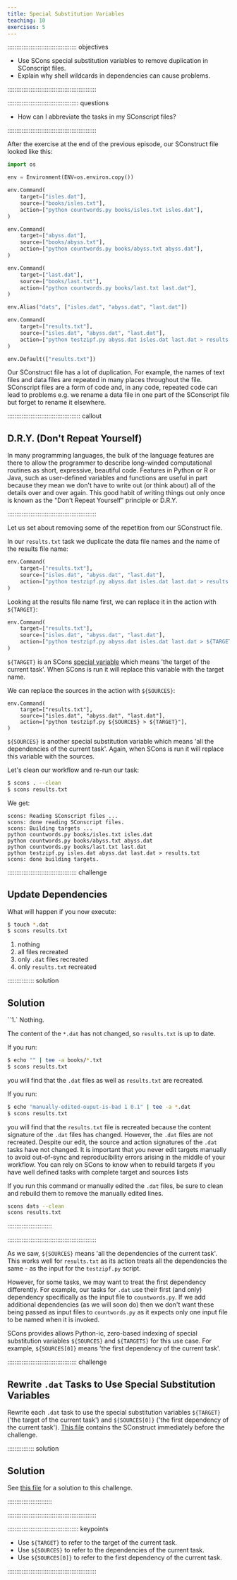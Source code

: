 ```yaml
---
title: Special Substitution Variables
teaching: 10
exercises: 5
---
```


::::::::::::::::::::::::::::::::::::::: objectives

- Use SCons special substitution variables to remove duplication in SConscript files.
- Explain why shell wildcards in dependencies can cause problems.

::::::::::::::::::::::::::::::::::::::::::::::::::

:::::::::::::::::::::::::::::::::::::::: questions

- How can I abbreviate the tasks in my SConscript files?

::::::::::::::::::::::::::::::::::::::::::::::::::

After the exercise at the end of the previous episode, our SConstruct file looked like
this:

```python
import os

env = Environment(ENV=os.environ.copy())

env.Command(
    target=["isles.dat"],
    source=["books/isles.txt"],
    action=["python countwords.py books/isles.txt isles.dat"],
)

env.Command(
    target=["abyss.dat"],
    source=["books/abyss.txt"],
	action=["python countwords.py books/abyss.txt abyss.dat"],
)

env.Command(
    target=["last.dat"],
    source=["books/last.txt"],
	action=["python countwords.py books/last.txt last.dat"],
)

env.Alias("dats", ["isles.dat", "abyss.dat", "last.dat"])

env.Command(
    target=["results.txt"],
    source=["isles.dat", "abyss.dat", "last.dat"],
    action=["python testzipf.py abyss.dat isles.dat last.dat > results.txt"],
)

env.Default(["results.txt"])
```

Our SConstruct file has a lot of duplication. For example, the names of text
files and data files are repeated in many places throughout the
file. SConscript files are a form of code and, in any code, repeated code
can lead to problems e.g. we rename a data file in one part of the
SConscript file but forget to rename it elsewhere.

:::::::::::::::::::::::::::::::::::::::::  callout

## D.R.Y. (Don't Repeat Yourself)

In many programming languages, the bulk of the language features are
there to allow the programmer to describe long-winded computational
routines as short, expressive, beautiful code.  Features in Python
or R or Java, such as user-defined variables and functions are useful in
part because they mean we don't have to write out (or think about)
all of the details over and over again.  This good habit of writing
things out only once is known as the "Don't Repeat Yourself"
principle or D.R.Y.


::::::::::::::::::::::::::::::::::::::::::::::::::

Let us set about removing some of the repetition from our SConstruct file.

In our `results.txt` task we duplicate the data file names and the
name of the results file name:

```python
env.Command(
    target=["results.txt"],
    source=["isles.dat", "abyss.dat", "last.dat"],
    action=["python testzipf.py abyss.dat isles.dat last.dat > results.txt"],
)
```

Looking at the results file name first, we can replace it in the action
with `${TARGET}`:

```python
env.Command(
    target=["results.txt"],
    source=["isles.dat", "abyss.dat", "last.dat"],
    action=["python testzipf.py abyss.dat isles.dat last.dat > ${TARGET}"],
)
```

`${TARGET}` is an SCons
[special variable](../learners/reference.md#special-variable)
which means 'the target of the current task'. When SCons is run it will
replace this variable with the target name.

We can replace the sources in the action with `${SOURCES}`:

```make
env.Command(
    target=["results.txt"],
    source=["isles.dat", "abyss.dat", "last.dat"],
    action=["python testzipf.py ${SOURCES} > ${TARGET}"],
)
```

`${SOURCES}` is another special substitution variable which means 'all the dependencies
of the current task'. Again, when SCons is run it will replace this
variable with the sources.

Let's clean our workflow and re-run our task:

```bash
$ scons . --clean
$ scons results.txt
```

We get:

```output
scons: Reading SConscript files ...
scons: done reading SConscript files.
scons: Building targets ...
python countwords.py books/isles.txt isles.dat
python countwords.py books/abyss.txt abyss.dat
python countwords.py books/last.txt last.dat
python testzipf.py isles.dat abyss.dat last.dat > results.txt
scons: done building targets.
```

:::::::::::::::::::::::::::::::::::::::  challenge

## Update Dependencies

What will happen if you now execute:

```bash
$ touch *.dat
$ scons results.txt
```

1. nothing
2. all files recreated
3. only `.dat` files recreated
4. only `results.txt` recreated

:::::::::::::::  solution

## Solution

``1.` Nothing.

The content of the `*.dat` has not changed, so `results.txt` is up to date.

If you run:

```bash
$ echo "" | tee -a books/*.txt
$ scons results.txt
```

you will find that the `.dat` files as well as `results.txt` are recreated.

If you run:

```bash
$ echo "manually-edited-ouput-is-bad 1 0.1" | tee -a *.dat
$ scons results.txt
```

you will find that the `results.txt` file is recreated because the content signature of the `.dat`
files has changed. However, the `.dat` files are not recreated. Despite our edit, the source and
action signatures of the `.dat` tasks have not changed. It is important that you never edit targets
manually to avoid out-of-sync and reproducibility errors arising in the middle of your workflow.
You can rely on SCons to know when to rebuild targets if you have well defined tasks with complete
target and sources lists

If you run this command or manually edited the `.dat` files, be sure to clean and rebuild them to
remove the manually edited lines.

```bash
scons dats --clean
scons results.txt
```


:::::::::::::::::::::::::

::::::::::::::::::::::::::::::::::::::::::::::::::

As we saw, `${SOURCES}` means 'all the dependencies of the current task'. This
works well for `results.txt` as its action treats all the dependencies
the same - as the input for the `testzipf.py` script.

However, for some tasks, we may want to treat the first dependency
differently. For example, our tasks for `.dat` use their first (and
only) dependency specifically as the input file to `countwords.py`. If
we add additional dependencies (as we will soon do) then we don't want
these being passed as input files to `countwords.py` as it expects only
one input file to be named when it is invoked.

SCons provides allows Python-ic, zero-based indexing of special substitution variables
``${SOURCES}`` and ``${TARGETS}`` for this use case. For example, `${SOURCES[0]}` means 'the first
dependency of the current task'.

:::::::::::::::::::::::::::::::::::::::  challenge

## Rewrite `.dat` Tasks to Use Special Substitution Variables

Rewrite each `.dat` task to use the special substitution variables `${TARGET}` ('the
target of the current task') and `${SOURCES[0]}` ('the first dependency of the
current task').
[This file](files/code/03-variables/SConstruct) contains
the SConstruct immediately before the challenge.

:::::::::::::::  solution

## Solution

See [this file](files/code/03-variables-challenge/SConstruct)
for a solution to this challenge.


:::::::::::::::::::::::::

::::::::::::::::::::::::::::::::::::::::::::::::::

:::::::::::::::::::::::::::::::::::::::: keypoints

- Use `${TARGET}` to refer to the target of the current task.
- Use `${SOURCES}` to refer to the dependencies of the current task.
- Use `${SOURCES[0]}` to refer to the first dependency of the current task.

::::::::::::::::::::::::::::::::::::::::::::::::::

